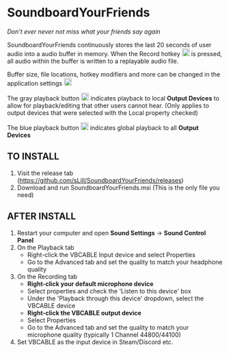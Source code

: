 # SoundboardYourFriends
<i>Don't ever never not miss what your friends say again</i>

SoundboardYourFriends continuously stores the last 20 seconds of user audio into a audio buffer in memory. When the Record hotkey <img src="https://i.imgur.com/clb0yUN.png" width="18"/> is pressed, all audio within the buffer is written to a replayable audio file. <br/>

Buffer size, file locations, hotkey modifiers and more can be changed in the application settings <img src="https://i.imgur.com/xFbGoPV.png" width="18"/>

The gray playback button <img src="https://i.imgur.com/MNAFpTI.png" width="18"/> indicates playback to local <b>Output Devices</b> to allow for playback/editing that other users cannot hear. (Only applies to output devices that were selected with the Local property checked)

The blue playback button <img src="https://i.imgur.com/MXLZi1N.png" width="18"/> indicates global playback to all <b>Output Devices</b>

<h2>TO INSTALL</h2>

1. Visit the release tab (https://github.com/sLill/SoundboardYourFriends/releases)
2. Download and run SoundboardYourFriends.msi (This is the only file you need)

<h2>AFTER INSTALL</h2>

1. Restart your computer and open <b>Sound Settings</b> &#8594; <b>Sound Control Panel</b>
3. On the Playback tab
	- Right-click the VBCABLE Input device and select Properties
	- Go to the Advanced tab and set the quality to match your headphone quality
4. On the Recording tab
	- <b>Right-click your default microphone device</b> 
	- Select properties and check the 'Listen to this device' box
	- Under the 'Playback through this device' dropdown, select the VBCABLE device 
	- <b>Right-click the VBCABLE output device</b>
	- Select Properties
	- Go to the Advanced tab and set the quality to match your microphone quality (typically 1 Channel 44800/44100)
5. Set VBCABLE as the input device in Steam/Discord etc.
